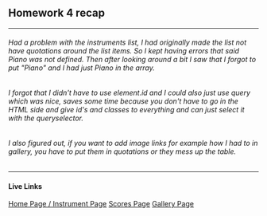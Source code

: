 ## Homework 4 recap
___
###### Had a problem with the instruments list, I had originally made the list not have quotations around the list items. So I kept having errors that said Piano was not defined. Then after looking around a bit I saw that I forgot to put "Piano" and I had just Piano in the array.

###### I forgot that I didn't have to use element.id and I could also just use query which was nice, saves some time because you don't have to go in the HTML side and give id's and classes to everything and can just select it with the queryselector.

###### I also figured out, if you want to add image links for example how I had to in gallery, you have to put them in quotations or they mess up the table.



___
#### Live Links
[Home Page / Instrument Page](https://kkjatt.github.io/NewM-N220/homework-4/index.html)
[Scores Page](https://kkjatt.github.io/NewM-N220/homework-4/scores.html)
[Gallery Page](https://kkjatt.github.io/NewM-N220/homework-4/gallery.html)
